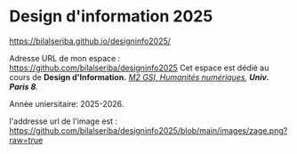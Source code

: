 # Design d'information 2025

https://bilalseriba.github.io/designinfo2025/

Adresse URL de mon espace : https://github.com/bilalseriba/designinfo2025
Cet espace est dédié au cours de **Design d'Information.**
*[M2 GSI, Humanités numériques](https://www.lequipe.fr/), **Univ. Paris 8**.*

Année uniersitaire: 2025-2026.

l'addresse url de l'image est : 
https://github.com/bilalseriba/designinfo2025/blob/main/images/zage.png?raw=true
